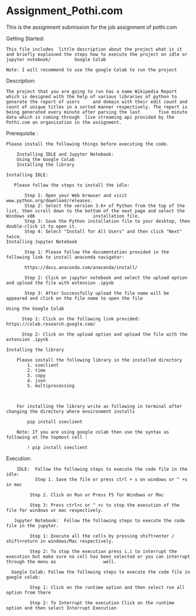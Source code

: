 # Assignment_Pothi.com
This is the assignment submission for the job assignment of pothi.com

Getting Started: 

    This file includes  little description about the project what is it and briefly explained the steps how to execute the project on idle or jupyter notebook/         Google Colab

    Note: I will recommend to use the google Colab to run the project

Description:

    The project that you are going to run has a name Wikipedia Report which is designed with the help of various libraries of python to generate the report of users     and domain with their edit count and count of unique titles in a sorted manner respectively. The report is being generated every minute after parsing the last       five minute data which is coming through  live streaming api provided by the Pothi.com an organisation in the assignment.

Prerequisite :

    Please install the following things before executing the code.

        Installing IDLE and Jupyter Notebook:
        Using the Google Colab
        Installing the library 

    Installing IDLE:

       Please follow the steps to install the idle:

           Step 1: Open your Web browser and visit www.python.org/download/releases.
           Step 2: Select the version 3.6+ of Python from the top of the list, then scroll down to the bottom of the next page and select the Windows x86                      installation file.
           Step 3: Save the Python installation file to your desktop, then double-click it to open it.
           Step 4: Select "Install for All Users" and then click "Next" twice.
    Installing Jupyter Notebook

           Step 1: Please follow the documentation provided in the following link to install anaconda navigator:

           https://docs.anaconda.com/anaconda/install/

           Step 2: Click on jupyter notebook and select the upload option and upload the file with extension .ipynb

           Step 3: After Successfully upload the file name will be appeared and click on the file name to open the file

    Using the Google Colab

          Step 1: Click on the following link provided: https://colab.research.google.com/

          Step 2: Click on the upload option and upload the file with the extension .ipynb

    Installing the library 

        Please install the following library in the installed directory
            1. sseclient 
            2. time
            3. copy
            4. json
            5. multiprocessing
 


        For installing the library write as following in terminal after changing the directory where environment installs
            
            pip install sseclient

        Note: If you are using google colab then use the syntax as following at the topmost cell :

            ! pip install sseclient
Execution:

        IDLE:  Follow the following steps to execute the code file in the idle:
	           Step 1. Save the file or press ctrl + s on windows or ^ +s in mac 

             Step 2. Click on Run or Press F5 for Windows or Mac  

             Step 3: Press ctrl+c or ^ +c to stop the execution of the file for windows or mac respectively.

       Jupyter Notebook:  Follow the following steps to execute the code file in the jupyter.

             Step 1: Execute all the cells by pressing shift+enter / shift+return in windows/Mac respectively.

             Step 2: To stop the execution press i,i to interrupt the execution but make sure no cell has been selected or you can interrupt through the menu as                  well.

      Google Colab: Follow the following steps to execute the code file in google colab:

             Step 1: Click on the runtime option and then select run all option from there

             Step 2: To Interrupt the execution Click on the runtime option and then select Interrupt Execution












